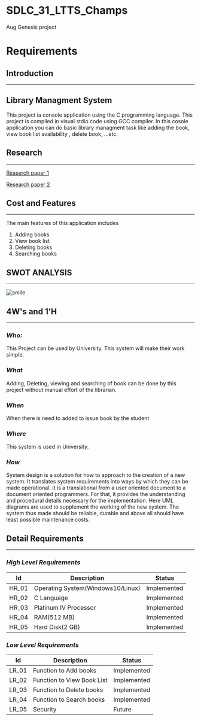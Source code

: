 # SDLC_31_LTTS_Champs
Aug Genesis project
# Requirements
## Introduction
---
## Library Managment System
This project ia console application using the C programming language. This project is compiled in visual stdio code using GCC compiler. In this cosole application you can do basic library managment task like adding the book, view book list availability , delete book, ...etc.

## Research
---
[Reaserch paper 1](https://www.freestudentprojects.com/java-projects/library-management-system-project-report/)

[Research paper 2](https://aticleworld.com/library-management-system-project-in-c/)

## Cost and Features
---
The main features of this application includes

1. Adding books
2. View book list
3. Deleting books
4. Searching books

## SWOT ANALYSIS
---
![smile](https://camo.githubusercontent.com/fb4910f37105b60aa9e75b55d5e891998669748965c8f71d0543c1a5da37c5d3/68747470733a2f2f656d6265642e6372656174656c792e636f6d2f626c5941363854716835763f746f6b656e3d666e4f6c6d6538476a72317a4c43647726747970653d737667)

## 4W's and 1'H
---

### ***Who:***
This Project can be used by University. This system will make their work simple.

### ***What***
Adding, Deleting, viewing and searching of book can be done by this project without manual effort of the librarian.

### ***When***
When there is need to added to issue book by the student

### ***Where***
This system is used in University.

### ***How***
System design is a solution for how to approach to the creation of a new system. It translates system requirements into ways by which they can be made operational. It is a translational from a user oriented document to a document oriented programmers. For that, it provides the understanding and procedural details necessary for the implementation. Here UML diagrams are used to supplement the working of the new system. The system thus made should be reliable, durable and above all should have least possible maintenance costs.
## Detail Requirements
---

### ***High Level Requirements***
|Id|Description|Status|
|---|---|---|
|HR_01|Operating System(Windows10/Linux)|Implemented|
|HR_02|C Language|Implemented|
|HR_03|Platinum IV Processor|Implemented|
|HR_04|RAM(512 MB)|Implemented|
|HR_05|Hard Disk(2 GB)|Implemented|

### ***Low Level Requirements***
|Id|Description|Status|
|---|---|---|
|LR_01|Function to Add books|Implemented|
|LR_02|Function to View Book List|Implemented|
|LR_03|Function to Delete books|Implemented|
|LR_04|Function to Search books|Implemented|
|LR_05|Security|Future|
